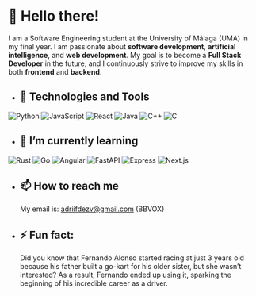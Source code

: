 # 👋 Hello there!

  I am a Software Engineering student at the University of Málaga (UMA) in my final year. I am passionate about **software development**, **artificial intelligence**, and **web development**.
  My goal is to become a **Full Stack Developer** in the future, and I continuously strive to improve my skills in both **frontend** and **backend**.

- ## 🔧 Technologies and Tools
![Python](https://img.shields.io/badge/Python-3776AB?style=for-the-badge&logo=python&logoColor=white)
![JavaScript](https://img.shields.io/badge/JavaScript-F7DF1E?style=for-the-badge&logo=javascript&logoColor=black)
![React](https://img.shields.io/badge/React-20232A?style=for-the-badge&logo=react&logoColor=61DAFB)
![Java](https://img.shields.io/badge/Java-007396?style=for-the-badge&logo=java&logoColor=white)
![C++](https://img.shields.io/badge/C++-00599C?style=for-the-badge&logo=c%2B%2B&logoColor=white)
![C](https://img.shields.io/badge/C-A8B9CC?style=for-the-badge&logo=c&logoColor=white)

- ## 🌱 I’m currently learning
![Rust](https://img.shields.io/badge/Rust-000000?style=for-the-badge&logo=rust&logoColor=white)
![Go](https://img.shields.io/badge/Go-00ADD8?style=for-the-badge&logo=go&logoColor=white)
![Angular](https://img.shields.io/badge/Angular-DD0031?style=for-the-badge&logo=angular&logoColor=white)
![FastAPI](https://img.shields.io/badge/FastAPI-009688?style=for-the-badge&logo=fastapi&logoColor=white)
![Express](https://img.shields.io/badge/Express.js-000000?style=for-the-badge&logo=express&logoColor=white)
![Next.js](https://img.shields.io/badge/Next.js-000000?style=for-the-badge&logo=next-dot-js&logoColor=white)

- ## 📫 How to reach me
  My email is: adriifdezv@gmail.com (BBVOX)

- ## ⚡ Fun fact:
  Did you know that Fernando Alonso started racing at just 3 years old because his father built a go-kart for his older sister, 
  but she wasn’t interested? As a result, Fernando ended up using it, sparking the beginning of his incredible career as a driver.

<!---
2tank/2tank is a ✨ special ✨ repository because its `README.md` (this file) appears on your GitHub profile.
You can click the Preview link to take a look at your changes.
--->
